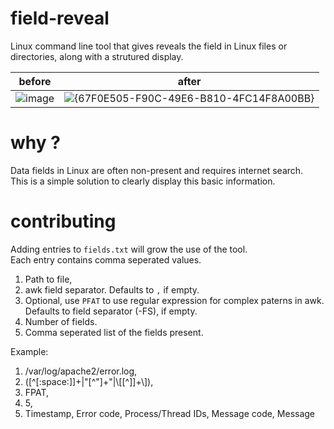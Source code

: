# field-reveal
Linux command line tool that gives reveals the field in Linux files or directories, along with a strutured display.

| before | after |
|--------|-------|
|![image](https://github.com/user-attachments/assets/3769ad7c-4be5-441e-b99a-cc3b3971e30f)|![{67F0E505-F90C-49E6-B810-4FC14F8A00BB}](https://github.com/user-attachments/assets/a7f7747a-7cd2-4371-8f86-6bfde92f49e7)|

# why ?
Data fields in Linux are often non-present and requires internet search. \
This is a simple solution to clearly display this basic information.

# contributing
Adding entries to `fields.txt` will grow the use of the tool. \
Each entry contains comma seperated values.

1. Path to file,
2. awk field separator. Defaults to `,` if empty.
3. Optional, use `PFAT` to use regular expression for complex paterns in awk. Defaults to field separator (-FS), if empty.
4. Number of fields.
5. Comma seperated list of the fields present. 

Example:
1. /var/log/apache2/error.log,
2. ([^[:space:]]+|"[^"]+"|\\[[^]]+\\]),
3. FPAT,
4. 5,
5. Timestamp, Error code, Process/Thread IDs, Message code, Message
